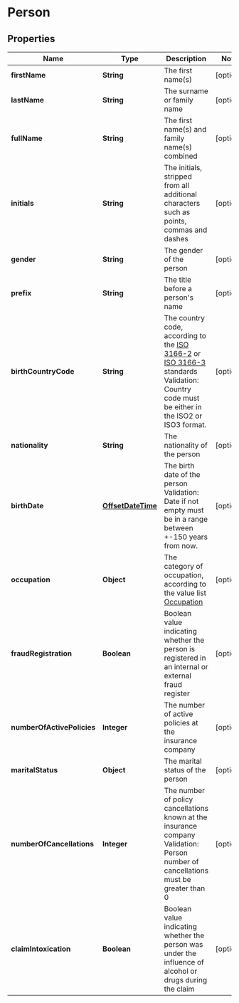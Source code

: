 # Person

## Properties
Name | Type | Description | Notes
------------ | ------------- | ------------- | -------------
**firstName** | **String** | The first name(s) |  [optional]
**lastName** | **String** | The surname or family name |  [optional]
**fullName** | **String** | The first name(s) and family name(s) combined |  [optional]
**initials** | **String** | The initials, stripped from all additional characters such as points, commas and dashes |  [optional]
**gender** | **String** | The gender of the person |  [optional]
**prefix** | **String** | The title before a person&#x27;s name |  [optional]
**birthCountryCode** | **String** | The country code, according to the [ISO 3166-2](https://www.iso.org/obp/ui/#search/code/) or [ISO 3166-3](https://www.iso.org/obp/ui/#search/code/) standards Validation: Country code must be either in the ISO2 or ISO3 format. |  [optional]
**nationality** | **String** | The nationality of the person |  [optional]
**birthDate** | [**OffsetDateTime**](OffsetDateTime.md) | The birth date of the person Validation: Date if not empty must be in a range between +-150 years from now. |  [optional]
**occupation** | **Object** | The category of occupation, according to the value list [Occupation](#occupation) |  [optional]
**fraudRegistration** | **Boolean** | Boolean value indicating whether the person is registered in an internal or external fraud register |  [optional]
**numberOfActivePolicies** | **Integer** | The number of active policies at the insurance company |  [optional]
**maritalStatus** | **Object** | The marital status of the person |  [optional]
**numberOfCancellations** | **Integer** | The number of policy cancellations known at the insurance company Validation: Person number of cancellations must be greater than 0 |  [optional]
**claimIntoxication** | **Boolean** | Boolean value indicating whether the person was under the influence of alcohol or drugs during the claim |  [optional]
